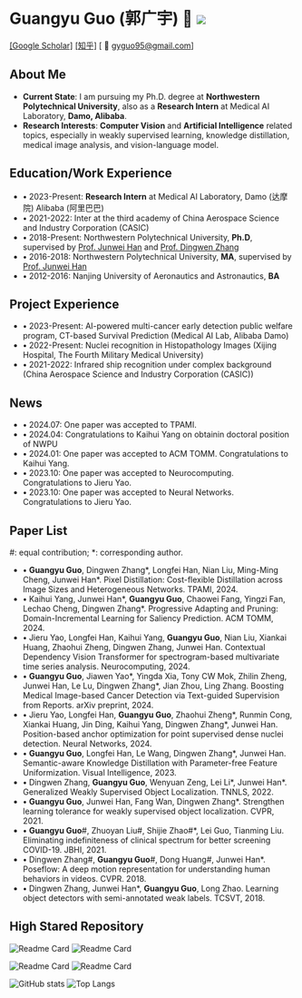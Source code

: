 # Guangyu Guo (郭广宇) 👋 ![](https://komarev.com/ghpvc/?username=gyguo&color=blue&style=flat-square)
[[Google Scholar]](https://scholar.google.com/citations?user=F-mtieAAAAAJ&hl=zh-CN)
[[知乎]](https://www.zhihu.com/people/gyguo95)
[ :email: gyguo95@gmail.com]

##  About Me
- **Current State**: I am pursuing my Ph.D. degree at **Northwestern Polytechnical University**, also as a **Research Intern** at Medical AI Laboratory, **Damo, Alibaba**.
- **Research Interests**: **Computer Vision** and **Artificial Intelligence** related topics, especially in weakly supervised learning, knowledge distillation, medical image analysis, and vision-language model.

## Education/Work Experience
- **$\bullet$** 2023-Present: **Research Intern** at Medical AI Laboratory, Damo (达摩院) Alibaba (阿里巴巴)
- **$\bullet$** 2021-2022: Inter at the third academy of China Aerospace Science and Industry Corporation (CASIC)
- **$\bullet$** 2018-Present: Northwestern Polytechnical University, **Ph.D**, supervised by [Prof. Junwei Han](https://scholar.google.com/citations?user=xrqsoesAAAAJ&hl) and [Prof. Dingwen Zhang](https://scholar.google.com/citations?user=lKFZwK0AAAAJ&hl)
- **$\bullet$** 2016-2018: Northwestern Polytechnical University, **MA**, supervised by [Prof. Junwei Han](https://scholar.google.com/citations?user=xrqsoesAAAAJ&hl)
- **$\bullet$** 2012-2016: Nanjing University of Aeronautics and Astronautics, **BA**

<!--
## Research Experience
| Time | Domain | Papers  |
|:--------|:--------| :---------:|
|2021 - Present| AI for Medical| [IE-Net(JBHI)](https://ieeexplore.ieee.org/document/9357911), [PAE-ASS(Neural Netw.)](https://www.sciencedirect.com/science/article/pii/S0893608023007001), [RG-CD(Arxiv24)](http://arxiv.org/abs/2405.14230) 1 TMI under review|
|2021 - Present| Knowledge distillation | [SPU(Vis. Intell.)](https://link.springer.com/article/10.1007/s44267-023-00003-0), [Pixel Distillation(TPAMI)](https://ieeexplore.ieee.org/abstract/document/10579049) 1 TPAMI under review|
|2018 - 2022| Weakly-supervised Learning | [ODSAWL(TCSVT)](https://ieeexplore.ieee.org/abstract/document/8554285), [SLT-Net(CVPR)](http://openaccess.thecvf.com/content/CVPR2021/html/Guo_Strengthen_Learning_Tolerance_for_Weakly_Supervised_Object_Localization_CVPR_2021_paper.html), [GWSOL(TNNLS)](https://ieeexplore.ieee.org/abstract/document/9899408) |
|2016 - 2017| Flow estimation, Keypoint detection| [PoseFlow(CVPR)](https://openaccess.thecvf.com/content_cvpr_2018/html/Zhang_PoseFlow_A_Deep_CVPR_2018_paper.html) |
-->


## Project Experience
- **$\bullet$** 2023-Present: AI-powered multi-cancer early detection public welfare program, CT-based Survival Prediction (Medical AI Lab, Alibaba Damo)
- **$\bullet$** 2022-Present: Nuclei recognition in Histopathology Images (Xijing Hospital, The Fourth Military Medical University)
- **$\bullet$** 2021-2022: Infrared ship recognition under complex background  (China Aerospace Science and Industry Corporation (CASIC))


## News
- **$\bullet$** 2024.07: One paper was accepted to TPAMI.
- **$\bullet$** 2024.04: Congratulations to Kaihui Yang on obtainin doctoral position of NWPU
- **$\bullet$** 2024.01: One paper was accepted to ACM TOMM. Congratulations to Kaihui Yang.
- **$\bullet$** 2023.10: One paper was accepted to Neurocomputing. Congratulations to Jieru Yao.
- **$\bullet$** 2023.10: One paper was accepted to Neural Networks. Congratulations to Jieru Yao.

## Paper List
\#: equal contribution; \*: corresponding author.

- **$\bullet$** **Guangyu Guo**, Dingwen Zhang\*, Longfei Han, Nian Liu, Ming-Ming Cheng, Junwei Han\*. Pixel Distillation: Cost-flexible Distillation across Image Sizes and Heterogeneous Networks. TPAMI, 2024. 
- **$\bullet$** Kaihui Yang, Junwei Han\*, **Guangyu Guo**, Chaowei Fang, Yingzi Fan, Lechao Cheng, Dingwen Zhang\*. Progressive Adapting and Pruning: Domain-Incremental Learning for Saliency Prediction. ACM TOMM, 2024.
- **$\bullet$** Jieru Yao, Longfei Han, Kaihui Yang, **Guangyu Guo**, Nian Liu, Xiankai Huang, Zhaohui Zheng, Dingwen Zhang, Junwei Han. Contextual Dependency Vision Transformer for spectrogram-based multivariate time series analysis. Neurocomputing, 2024.
- **$\bullet$** **Guangyu Guo**, Jiawen Yao\*, Yingda Xia, Tony CW Mok, Zhilin Zheng, Junwei Han, Le Lu, Dingwen Zhang\*, Jian Zhou, Ling Zhang. Boosting Medical Image-based Cancer Detection via Text-guided Supervision from Reports. arXiv preprint, 2024.
- **$\bullet$** Jieru Yao, Longfei Han, **Guangyu Guo**, Zhaohui Zheng\*, Runmin Cong, Xiankai Huang, Jin Ding, Kaihui Yang, Dingwen Zhang\*, Junwei Han. Position-based anchor optimization for point supervised dense nuclei detection. Neural Networks, 2024.
- **$\bullet$** **Guangyu Guo**, Longfei Han, Le Wang, Dingwen Zhang\*, Junwei Han. Semantic-aware Knowledge Distillation with Parameter-free Feature Uniformization. Visual Intelligence, 2023.
- **$\bullet$** Dingwen Zhang, **Guangyu Guo**, Wenyuan Zeng, Lei Li\*, Junwei Han\*. Generalized Weakly Supervised Object Localization. TNNLS, 2022. 
- **$\bullet$** **Guangyu Guo**, Junwei Han, Fang Wan, Dingwen Zhang\*. Strengthen learning tolerance for weakly supervised object localization. CVPR, 2021.
- **$\bullet$** **Guangyu Guo**\#, Zhuoyan Liu\#, Shijie Zhao\#\*, Lei Guo, Tianming Liu. Eliminating indefiniteness of clinical spectrum for better screening COVID-19. JBHI, 2021.
- **$\bullet$** Dingwen Zhang\#, **Guangyu Guo**\#, Dong Huang\#, Junwei Han\*. Poseflow: A deep motion representation for understanding human behaviors in videos. CVPR. 2018.  
- **$\bullet$** Dingwen Zhang, Junwei Han\*, **Guangyu Guo**, Long Zhao. Learning object detectors with semi-annotated weak labels. TCSVT, 2018. 


## High Stared Repository
![Readme Card](https://github-readme-stats.vercel.app/api/pin/?username=gyguo\&repo=awesome-weakly-supervised-semantic-segmentation)
![Readme Card](https://github-readme-stats.vercel.app/api/pin/?username=gyguo\&repo=awesome-weakly-supervised-object-localization)

![Readme Card](https://github-readme-stats.vercel.app/api/pin/?username=gyguo\&repo=PixelDistillation)
![Readme Card](https://github-readme-stats.vercel.app/api/pin/?username=gyguo\&repo=IE-Net)

![GitHub stats](https://github-readme-stats.vercel.app/api?username=gyguo\&rank_icon=github)
![Top Langs](https://github-readme-stats.vercel.app/api/top-langs/?username=gyguo\&layout=compact)
